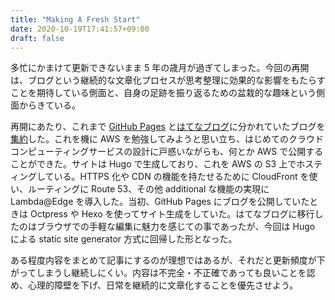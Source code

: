 ```yaml
---
title: "Making A Fresh Start"
date: 2020-10-19T17:41:57+09:00
draft: false
---
```


多忙にかまけて更新できないまま 5 年の歳月が過ぎてしまった。今回の再開は、ブログという継続的な文章化プロセスが思考整理に効果的な影響をもたらすことを期待している側面と、自身の足跡を振り返るための盆栽的な趣味という側面からきている。

再開にあたり、これまで [GitHub Pages](https://tanakahx.github.com) と[はてなブログ](https://tanakahx.hatenablog.com)に分かれていたブログを[集約](https://tanakahx.com)した。これを機に AWS を勉強してみようと思い立ち、はじめてのクラウドコンピューティングサービスの設計に戸惑いながらも、何とか AWS で公開することができた。サイトは Hugo で生成しており、これを AWS の S3 上でホスティングしている。HTTPS 化や CDN の機能を持たせるために CloudFront を使い、ルーティングに Route 53、その他 additional な機能の実現に Lambda@Edge を導入した。当初、GitHub Pages にブログを公開していたときは Octpress や Hexo を使ってサイト生成をしていた。はてなブログに移行したのはブラウザでの手軽な編集に魅力を感じての事であったが、今回は Hugo による static site generator 方式に回帰した形となった。

ある程度内容をまとめて記事にするのが理想ではあるが、それだと更新頻度が下がってしまうし継続しにくい。内容は不完全・不正確であっても良いことを認め、心理的障壁を下げ、日常を継続的に文章化することを優先させよう。
